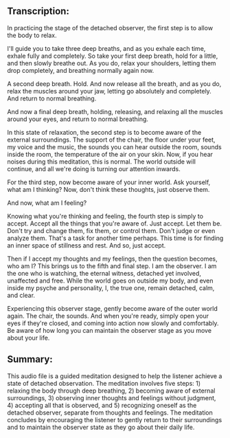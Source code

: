 ## Transcription:

In practicing the stage of the detached observer, the first step is to allow the body to relax.

I'll guide you to take three deep breaths, and as you exhale each time, exhale fully and completely. So take your first deep breath, hold for a little, and then slowly breathe out. As you do, relax your shoulders, letting them drop completely, and breathing normally again now.

A second deep breath. Hold. And now release all the breath, and as you do, relax the muscles around your jaw, letting go absolutely and completely. And return to normal breathing.

And now a final deep breath, holding, releasing, and relaxing all the muscles around your eyes, and return to normal breathing.

In this state of relaxation, the second step is to become aware of the external surroundings. The support of the chair, the floor under your feet, my voice and the music, the sounds you can hear outside the room, sounds inside the room, the temperature of the air on your skin. Now, if you hear noises during this meditation, this is normal. The world outside will continue, and all we're doing is turning our attention inwards.

For the third step, now become aware of your inner world. Ask yourself, what am I thinking? Now, don't think these thoughts, just observe them.

And now, what am I feeling?

Knowing what you're thinking and feeling, the fourth step is simply to accept. Accept all the things that you're aware of. Just accept. Let them be. Don't try and change them, fix them, or control them. Don't judge or even analyze them. That's a task for another time perhaps. This time is for finding an inner space of stillness and rest. And so, just accept.

Then if I accept my thoughts and my feelings, then the question becomes, who am I? This brings us to the fifth and final step. I am the observer. I am the one who is watching, the eternal witness, detached yet involved, unaffected and free. While the world goes on outside my body, and even inside my psyche and personality, I, the true one, remain detached, calm, and clear.

Experiencing this observer stage, gently become aware of the outer world again. The chair, the sounds. And when you're ready, simply open your eyes if they're closed, and coming into action now slowly and comfortably. Be aware of how long you can maintain the observer stage as you move about your life.

## Summary:

This audio file is a guided meditation designed to help the listener achieve a state of detached observation. The meditation involves five steps: 1) relaxing the body through deep breathing, 2) becoming aware of external surroundings, 3) observing inner thoughts and feelings without judgment, 4) accepting all that is observed, and 5) recognizing oneself as the detached observer, separate from thoughts and feelings. The meditation concludes by encouraging the listener to gently return to their surroundings and to maintain the observer state as they go about their daily life.

